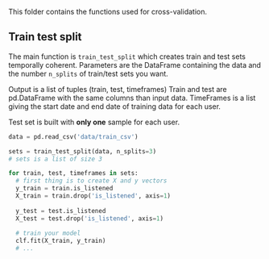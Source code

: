This folder contains the functions used for cross-validation.

## Train test split

The main function is `train_test_split` which creates train and test sets temporally coherent.
Parameters are the DataFrame containing the data and the number `n_splits` of train/test sets you want.

Output is a list of tuples (train, test, timeframes) Train and test are pd.DataFrame with the same columns than input data. TimeFrames is a list giving the start date and end date of training data for each user.

Test set is built with **only one** sample for each user.

```python
data = pd.read_csv('data/train_csv')

sets = train_test_split(data, n_splits=3)
# sets is a list of size 3

for train, test, timeframes in sets:
  # first thing is to create X and y vectors
  y_train = train.is_listened
  X_train = train.drop('is_listened', axis=1)
  
  y_test = test.is_listened
  X_test = test.drop('is_listened', axis=1)
  
  # train your model
  clf.fit(X_train, y_train)
  # ...
```


